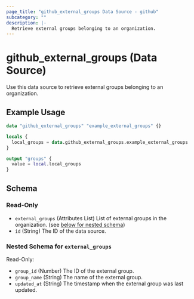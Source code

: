 ```yaml
---
page_title: "github_external_groups Data Source - github"
subcategory: ""
description: |-
  Retrieve external groups belonging to an organization.
---
```


# github_external_groups (Data Source)

Use this data source to retrieve external groups belonging to an organization.

## Example Usage

```terraform
data "github_external_groups" "example_external_groups" {}

locals {
  local_groups = data.github_external_groups.example_external_groups
}

output "groups" {
  value = local.local_groups
}
```

<!-- schema generated by tfplugindocs -->
## Schema

### Read-Only

- `external_groups` (Attributes List) List of external groups in the organization. (see [below for nested schema](#nestedatt--external_groups))
- `id` (String) The ID of the data source.

<a id="nestedatt--external_groups"></a>
### Nested Schema for `external_groups`

Read-Only:

- `group_id` (Number) The ID of the external group.
- `group_name` (String) The name of the external group.
- `updated_at` (String) The timestamp when the external group was last updated.
